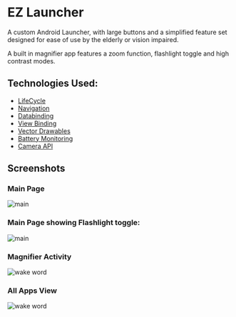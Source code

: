 # EZ Launcher

A custom Android Launcher, with large buttons and a simplified feature set designed for ease of use by the elderly or vision impaired.

A built in magnifier app features a zoom function, flashlight toggle and high contrast modes.


## Technologies Used:

- [LifeCycle](https://developer.android.com/topic/libraries/architecture/lifecycle)
- [Navigation](https://developer.android.com/guide/navigation)
- [Databinding](https://developer.android.com/topic/libraries/data-binding)
- [View Binding](https://developer.android.com/topic/libraries/view-binding)
- [Vector Drawables](https://developer.android.com/guide/topics/graphics/vector-drawable-resources)
- [Battery Monitoring](https://developer.android.com/training/monitoring-device-state/battery-monitoring)
- [Camera API](https://developer.android.com/guide/topics/media/camera)

## Screenshots

### Main Page
![main](screenshots/home1.png)

### Main Page showing Flashlight toggle:
![main](screenshots/home2.png)

### Magnifier Activity
![wake word](screenshots/mag1.png)

### All Apps View
![wake word](screenshots/apps.png)
